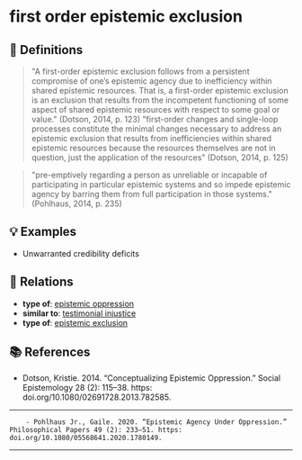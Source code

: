 # first order epistemic exclusion

## 📖 Definitions

> "A first-order epistemic exclusion follows from a persistent compromise of one’s epistemic agency due to inefficiency within shared epistemic resources. That is, a first-order epistemic exclusion is an exclusion that results from the incompetent functioning of some aspect of shared epistemic resources with respect to some goal or value." (Dotson, 2014, p. 123) "first-order changes and single-loop processes constitute the minimal changes necessary to address an epistemic exclusion that results from inefficiencies within shared epistemic resources because the resources themselves are not in question, just the application of the resources" (Dotson, 2014, p. 125)

> "pre-emptively regarding a person as unreliable or incapable of participating in particular epistemic systems and so impede epistemic agency by barring them from full participation in those systems." (Pohlhaus, 2014, p. 235)

## 💡 Examples

- Unwarranted credibility deficits

## 🔗 Relations

- **type of**: [epistemic oppression](./epistemic-oppression.md)
- **similar to**: [testimonial injustice](./testimonial-injustice.md)
- **type of**: [epistemic exclusion](./epistemic-exclusion.md)

## 📚 References

- Dotson, Kristie. 2014. “Conceptualizing Epistemic Oppression.” Social Epistemology 28 (2): 115–38. https: doi.org/10.1080/02691728.2013.782585.

---

<script src="https://giscus.app/client.js"
                data-repo="natesheehan/conceptcartography"
                data-repo-id="R_kgDOPB5QiQ"
                data-category="General"
                data-category-id="DIC_kwDOPB5Qic4CsAxd"
                data-mapping="pathname"
                data-strict="0"
                data-reactions-enabled="1"
                data-emit-metadata="0"
                data-input-position="bottom"
                data-theme="catppuccin_mocha"
                data-lang="en"
                crossorigin="anonymous"
                async>
        </script>
        - Pohlhaus Jr., Gaile. 2020. “Epistemic Agency Under Oppression.” Philosophical Papers 49 (2): 233–51. https: doi.org/10.1080/05568641.2020.1780149.

---

<script src="https://giscus.app/client.js"
                data-repo="natesheehan/conceptcartography"
                data-repo-id="R_kgDOPB5QiQ"
                data-category="General"
                data-category-id="DIC_kwDOPB5Qic4CsAxd"
                data-mapping="pathname"
                data-strict="0"
                data-reactions-enabled="1"
                data-emit-metadata="0"
                data-input-position="bottom"
                data-theme="catppuccin_mocha"
                data-lang="en"
                crossorigin="anonymous"
                async>
        </script>
        
